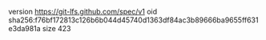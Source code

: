 version https://git-lfs.github.com/spec/v1
oid sha256:f76bf172813c126b6b044d45740d1363df84ac3b89666ba9655ff631e3da981a
size 423
